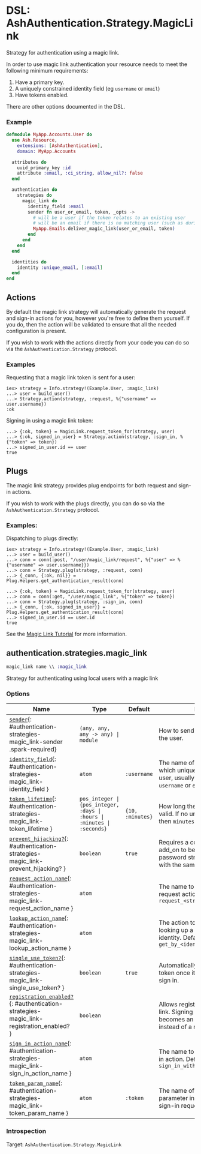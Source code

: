<!--
This file was generated by Spark. Do not edit it by hand.
-->
# DSL: AshAuthentication.Strategy.MagicLink

Strategy for authentication using a magic link.

In order to use magic link authentication your resource needs to meet the
following minimum requirements:

1. Have a primary key.
2. A uniquely constrained identity field (eg `username` or `email`)
3. Have tokens enabled.

There are other options documented in the DSL.

### Example

```elixir
defmodule MyApp.Accounts.User do
  use Ash.Resource,
    extensions: [AshAuthentication],
    domain: MyApp.Accounts

  attributes do
    uuid_primary_key :id
    attribute :email, :ci_string, allow_nil?: false
  end

  authentication do
    strategies do
      magic_link do
        identity_field :email
        sender fn user_or_email, token, _opts ->
          # will be a user if the token relates to an existing user
          # will be an email if there is no matching user (such as during sign up)
          MyApp.Emails.deliver_magic_link(user_or_email, token)
        end
      end
    end
  end

  identities do
    identity :unique_email, [:email]
  end
end
```

## Actions

By default the magic link strategy will automatically generate the request and
sign-in actions for you, however you're free to define them yourself.  If you
do, then the action will be validated to ensure that all the needed
configuration is present.

If you wish to work with the actions directly from your code you can do so via
the `AshAuthentication.Strategy` protocol.

### Examples

Requesting that a magic link token is sent for a user:

    iex> strategy = Info.strategy!(Example.User, :magic_link)
    ...> user = build_user()
    ...> Strategy.action(strategy, :request, %{"username" => user.username})
    :ok

Signing in using a magic link token:

    ...> {:ok, token} = MagicLink.request_token_for(strategy, user)
    ...> {:ok, signed_in_user} = Strategy.action(strategy, :sign_in, %{"token" => token})
    ...> signed_in_user.id == user
    true

## Plugs

The magic link strategy provides plug endpoints for both request and sign-in
actions.

If you wish to work with the plugs directly, you can do so via the
`AshAuthentication.Strategy` protocol.

### Examples:

Dispatching to plugs directly:

    iex> strategy = Info.strategy!(Example.User, :magic_link)
    ...> user = build_user()
    ...> conn = conn(:post, "/user/magic_link/request", %{"user" => %{"username" => user.username}})
    ...> conn = Strategy.plug(strategy, :request, conn)
    ...> {_conn, {:ok, nil}} = Plug.Helpers.get_authentication_result(conn)

    ...> {:ok, token} = MagicLink.request_token_for(strategy, user)
    ...> conn = conn(:get, "/user/magic_link", %{"token" => token})
    ...> conn = Strategy.plug(strategy, :sign_in, conn)
    ...> {_conn, {:ok, signed_in_user}} = Plug.Helpers.get_authentication_result(conn)
    ...> signed_in_user.id == user.id
    true

See the [Magic Link Tutorial](/documentation/tutorial/magic-links.md) for more information.



## authentication.strategies.magic_link
```elixir
magic_link name \\ :magic_link
```


Strategy for authenticating using local users with a magic link






### Options

| Name | Type | Default | Docs |
|------|------|---------|------|
| [`sender`](#authentication-strategies-magic_link-sender){: #authentication-strategies-magic_link-sender .spark-required} | `(any, any, any -> any) \| module` |  | How to send the magic link to the user. |
| [`identity_field`](#authentication-strategies-magic_link-identity_field){: #authentication-strategies-magic_link-identity_field } | `atom` | `:username` | The name of the attribute which uniquely identifies the user, usually something like `username` or `email_address`. |
| [`token_lifetime`](#authentication-strategies-magic_link-token_lifetime){: #authentication-strategies-magic_link-token_lifetime } | `pos_integer \| {pos_integer, :days \| :hours \| :minutes \| :seconds}` | `{10, :minutes}` | How long the sign in token is valid.  If no unit is provided, then `minutes` is assumed. |
| [`prevent_hijacking?`](#authentication-strategies-magic_link-prevent_hijacking?){: #authentication-strategies-magic_link-prevent_hijacking? } | `boolean` | `true` | Requires a confirmation add_on to be present if the password strategy is used with the same identity_field. |
| [`request_action_name`](#authentication-strategies-magic_link-request_action_name){: #authentication-strategies-magic_link-request_action_name } | `atom` |  | The name to use for the request action. Defaults to `request_<strategy_name>` |
| [`lookup_action_name`](#authentication-strategies-magic_link-lookup_action_name){: #authentication-strategies-magic_link-lookup_action_name } | `atom` |  | The action to use when looking up a user by their identity. Defaults to `get_by_<identity_field>` |
| [`single_use_token?`](#authentication-strategies-magic_link-single_use_token?){: #authentication-strategies-magic_link-single_use_token? } | `boolean` | `true` | Automatically revoke the token once it's been used for sign in. |
| [`registration_enabled?`](#authentication-strategies-magic_link-registration_enabled?){: #authentication-strategies-magic_link-registration_enabled? } | `boolean` |  | Allows registering via magic link. Signing in with magic link becomes an upsert action instead of a read action. |
| [`sign_in_action_name`](#authentication-strategies-magic_link-sign_in_action_name){: #authentication-strategies-magic_link-sign_in_action_name } | `atom` |  | The name to use for the sign in action. Defaults to `sign_in_with_<strategy_name>` |
| [`token_param_name`](#authentication-strategies-magic_link-token_param_name){: #authentication-strategies-magic_link-token_param_name } | `atom` | `:token` | The name of the token parameter in the incoming sign-in request. |





### Introspection

Target: `AshAuthentication.Strategy.MagicLink`



<style type="text/css">.spark-required::after { content: "*"; color: red !important; }</style>
